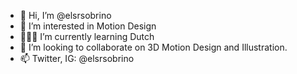 - 👋 Hi, I’m @elsrsobrino
- 👀 I’m interested in Motion Design
- 🌱🇳🇱 I’m currently learning Dutch
- 🧊 I’m looking to collaborate on 3D Motion Design and Illustration.
- 📫 Twitter, IG: @elsrsobrino

<!---
elsrsobrino/elsrsobrino is a ✨ special ✨ repository because its `README.md` (this file) appears on your GitHub profile.
You can click the Preview link to take a look at your changes.
--->
